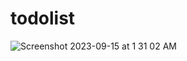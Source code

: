 # todolist

![Screenshot 2023-09-15 at 1 31 02 AM](https://github.com/shivang-kat/todolist/assets/89388514/71398b36-2eb2-48c4-ae9e-69c8f6b18f31)

